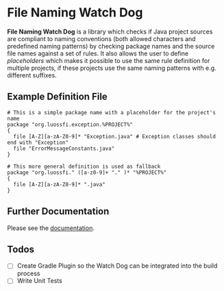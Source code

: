 # File Naming Watch Dog

**File Naming Watch Dog** is a library which checks if Java project sources are compliant to naming conventions
(both allowed characters and predefined naming patterns) by checking package names and the source file names against a set of rules.
It also allows the user to define *placeholders* which makes it possible to use the same rule definition for multiple projects,
if these projects use the same naming patterns with e.g. different suffixes.

## Example Definition File
```
# This is a simple package name with a placeholder for the project's name
package "org.luossfi.exception.%PROJECT%"
{
  file [A-Z][a-zA-Z0-9]* "Exception.java" # Exception classes should end with "Exception"
  file "ErrorMessageConstants.java"
}

# This more general definition is used as fallback
package "org.luossfi." ([a-z0-9]+ "." )* "%PROJECT%"
{
  file [A-Z][a-zA-Z0-9]* ".java"
}
```
## Further Documentation
Please see the [documentation](./doc/FileNamingWatchDog.md).

## Todos

- [ ] Create Gradle Plugin so the Watch Dog can be integrated into the build process
- [ ] Write Unit Tests
